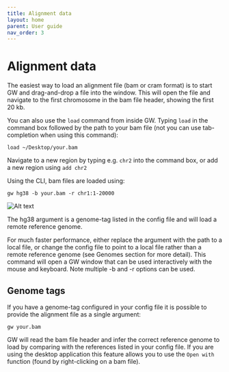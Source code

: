 ```yaml
---
title: Alignment data
layout: home
parent: User guide
nav_order: 3
---
```


# Alignment data

The easiest way to load an alignment file (bam or cram format) is to start
GW and drag-and-drop a file into the window. This will open the file and navigate
to the first chromosome in the bam file header, showing the first 20 kb.

You can also use the `load` command from inside GW. Typing `load` in the command box followed
by the path to your bam file (not you can use tab-completion when using this command):

```
load ~/Desktop/your.bam
```

Navigate to a new region by typing e.g. `chr2` into the command box, or add a new region using `add chr2`

Using the CLI, bam files are loaded using:

```shell
gw hg38 -b your.bam -r chr1:1-20000
```


![Alt text](/assets/images/ui2.png "GW")

The hg38 argument is a genome-tag listed in the config file and will load a remote reference genome.

For much faster performance, either replace the argument with the path to a local file,
or change the config file to point to a local file rather than a remote reference genome (see Genomes section
for more detail).
This command will open a GW window that can be used interactively with the mouse and keyboard.
Note multiple -b and -r options can be used.

## Genome tags
If you have a genome-tag configured in your config file it is possible to provide the 
alignment file as a single argument:

```shell
gw your.bam
```

GW will read the bam file header and infer the correct reference genome to load by 
comparing with the references listed in your config file. If you are using the desktop
application this feature allows you to use the `Open with` function (found by right-clicking on a
bam file). 